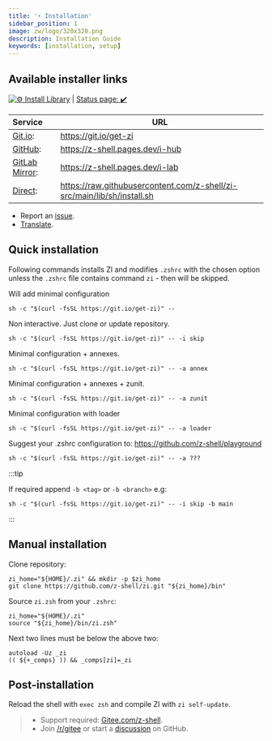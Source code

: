 ```yaml
---
title: '⚡️ Installation'
sidebar_position: 1
image: zw/logo/320x320.png
description: Installation Guide
keywords: [installation, setup]
---
```


## Available installer links

[![⚙️ Install Library][1]][2] | [Status page: :heavy_check_mark:](https://digitalclouds.dev/status)

| Service             | URL                                                                       |
| :------------------ | ------------------------------------------------------------------------- |
| [Git.io][3]:        | <https://git.io/get-zi>                                                   |
| [GitHub][4]:        | <https://z-shell.pages.dev/i-hub>                                         |
| [GitLab Mirror][5]: | <https://z-shell.pages.dev/i-lab>                                         |
| [Direct][6]:        | <https://raw.githubusercontent.com/z-shell/zi-src/main/lib/sh/install.sh> |

- Report an [issue][7].
- [Translate](https://digitalclouds.crowdin.com/z-shell).

## Quick installation

Following commands installs ZI and modifies `.zshrc` with the chosen option unless the `.zshrc` file contains command
`zi` - then will be skipped.

Will add minimal configuration

```shell
sh -c "$(curl -fsSL https://git.io/get-zi)" --
```

Non interactive. Just clone or update repository.

```shell
sh -c "$(curl -fsSL https://git.io/get-zi)" -- -i skip
```

Minimal configuration + annexes.

```shell
sh -c "$(curl -fsSL https://git.io/get-zi)" -- -a annex
```

Minimal configuration + annexes + zunit.

```shell
sh -c "$(curl -fsSL https://git.io/get-zi)" -- -a zunit
```

Minimal configuration with loader

```shell
sh -c "$(curl -fsSL https://git.io/get-zi)" -- -a loader
```

Suggest your .zshrc configuration to: <https://github.com/z-shell/playground>

```shell
sh -c "$(curl -fsSL https://git.io/get-zi)" -- -a ???
```

:::tip

If required append `-b <tag>` or `-b <branch>` e.g:

```shell
sh -c "$(curl -fsSL https://git.io/get-zi)" -- -i skip -b main
```

:::

## Manual installation

Clone repository:

```shell
zi_home="${HOME}/.zi" && mkdir -p $zi_home
git clone https://github.com/z-shell/zi.git "${zi_home}/bin"
```

Source `zi.zsh` from your `.zshrc`:

```shell
zi_home="${HOME}/.zi"
source "${zi_home}/bin/zi.zsh"
```

Next two lines must be below the above two:

```shell
autoload -Uz _zi
(( ${+_comps} )) && _comps[zi]=_zi
```

## Post-installation

Reload the shell with `exec zsh` and compile ZI with `zi self-update`.

> - Support required: [Gitee.com/z-shell](https://gitee.com/z-shell).
> - Join [/r/gitee](https://www.reddit.com/r/gitee/) or start a
>   [discussion](https://github.com/z-shell/zi/discussions/new) on GitHub.

[1]: https://github.com/z-shell/zi-src/actions/workflows/check-sh.yml/badge.svg?branch=main
[2]: https://github.com/z-shell/zi-src/actions/workflows/check-sh.yml
[3]: https://git.io/get-zi
[4]: https://z.digitalclouds.dev/i-hub
[5]: https://z.digitalclouds.dev/i-lab
[6]: https://raw.githubusercontent.com/z-shell/zi-src/main/lib/sh/install.sh
[7]: https://github.com/z-shell/zi/issues/new/choose
